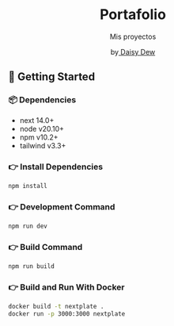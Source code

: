 <h1 align=center>Portafolio</h1>

<p align=center>Mis proyectos</p>

<p align=center>by<a href="https://portfolio-daisydew.vercel.app/about"> Daisy Dew </a></p>


## 🚀 Getting Started

### 📦 Dependencies

- next 14.0+
- node v20.10+
- npm v10.2+
- tailwind v3.3+

### 👉 Install Dependencies

```bash
npm install
```

### 👉 Development Command

```bash
npm run dev
```

### 👉 Build Command

```bash
npm run build
```

### 👉 Build and Run With Docker

```bash
docker build -t nextplate .
docker run -p 3000:3000 nextplate
```

